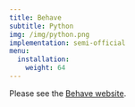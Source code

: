 ```yaml
---
title: Behave
subtitle: Python
img: /img/python.png
implementation: semi-official
menu:
  installation:
    weight: 64
---
```


Please see the [Behave website](http://behave.readthedocs.io/).
